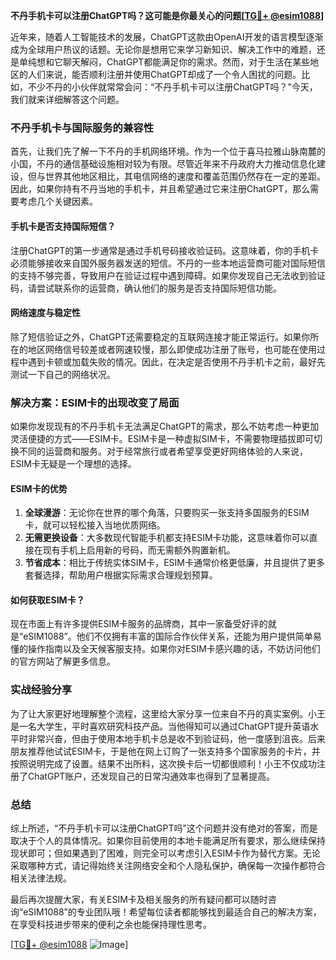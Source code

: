**不丹手机卡可以注册ChatGPT吗？这可能是你最关心的问题[[TG💪+ @esim1088](https://t.me/s/esim1088)]**

近年来，随着人工智能技术的发展，ChatGPT这款由OpenAI开发的语言模型逐渐成为全球用户热议的话题。无论你是想用它来学习新知识、解决工作中的难题，还是单纯想和它聊天解闷，ChatGPT都能满足你的需求。然而，对于生活在某些地区的人们来说，能否顺利注册并使用ChatGPT却成了一个令人困扰的问题。比如，不少不丹的小伙伴就常常会问：“不丹手机卡可以注册ChatGPT吗？”今天，我们就来详细解答这个问题。

### 不丹手机卡与国际服务的兼容性

首先，让我们先了解一下不丹的手机网络环境。作为一个位于喜马拉雅山脉南麓的小国，不丹的通信基础设施相对较为有限。尽管近年来不丹政府大力推动信息化建设，但与世界其他地区相比，其电信网络的速度和覆盖范围仍然存在一定的差距。因此，如果你持有不丹当地的手机卡，并且希望通过它来注册ChatGPT，那么需要考虑几个关键因素。

#### 手机卡是否支持国际短信？

注册ChatGPT的第一步通常是通过手机号码接收验证码。这意味着，你的手机卡必须能够接收来自国外服务器发送的短信。不丹的一些本地运营商可能对国际短信的支持不够完善，导致用户在验证过程中遇到障碍。如果你发现自己无法收到验证码，请尝试联系你的运营商，确认他们的服务是否支持国际短信功能。

#### 网络速度与稳定性

除了短信验证之外，ChatGPT还需要稳定的互联网连接才能正常运行。如果你所在的地区网络信号较差或者网速较慢，那么即使成功注册了账号，也可能在使用过程中遇到卡顿或加载失败的情况。因此，在决定是否使用不丹手机卡之前，最好先测试一下自己的网络状况。

### 解决方案：ESIM卡的出现改变了局面

如果你发现现有的不丹手机卡无法满足ChatGPT的需求，那么不妨考虑一种更加灵活便捷的方式——ESIM卡。ESIM卡是一种虚拟SIM卡，不需要物理插拔即可切换不同的运营商和服务。对于经常旅行或者希望享受更好网络体验的人来说，ESIM卡无疑是一个理想的选择。

#### ESIM卡的优势

1. **全球漫游**：无论你在世界的哪个角落，只要购买一张支持多国服务的ESIM卡，就可以轻松接入当地优质网络。
2. **无需更换设备**：大多数现代智能手机都支持ESIM卡功能，这意味着你可以直接在现有手机上启用新的号码，而无需额外购置新机。
3. **节省成本**：相比于传统实体SIM卡，ESIM卡通常价格更低廉，并且提供了更多套餐选择，帮助用户根据实际需求合理规划预算。

#### 如何获取ESIM卡？

现在市面上有许多提供ESIM卡服务的品牌商，其中一家备受好评的就是“eSIM1088”。他们不仅拥有丰富的国际合作伙伴关系，还能为用户提供简单易懂的操作指南以及全天候客服支持。如果你对ESIM卡感兴趣的话，不妨访问他们的官方网站了解更多信息。

### 实战经验分享

为了让大家更好地理解整个流程，这里给大家分享一位来自不丹的真实案例。小王是一名大学生，平时喜欢研究科技产品。当他得知可以通过ChatGPT提升英语水平时非常兴奋，但由于使用本地手机卡总是收不到验证码，他一度感到沮丧。后来朋友推荐他试试ESIM卡，于是他在网上订购了一张支持多个国家服务的卡片，并按照说明完成了设置。结果不出所料，这次换卡后一切都很顺利！小王不仅成功注册了ChatGPT账户，还发现自己的日常沟通效率也得到了显著提高。

### 总结

综上所述，“不丹手机卡可以注册ChatGPT吗”这个问题并没有绝对的答案，而是取决于个人的具体情况。如果你目前使用的本地卡能满足所有要求，那么继续保持现状即可；但如果遇到了困难，则完全可以考虑引入ESIM卡作为替代方案。无论采取哪种方式，请记得始终关注网络安全和个人隐私保护，确保每一次操作都符合相关法律法规。

最后再次提醒大家，有关ESIM卡及相关服务的所有疑问都可以随时咨询“eSIM1088”的专业团队哦！希望每位读者都能够找到最适合自己的解决方案，在享受科技进步带来的便利之余也能保持理性思考。

[[TG💪+ @esim1088](https://t.me/s/esim1088) ![Image](https://i.postimg.cc/4NQfJmqS/Snipaste-2025-05-13-00-14-12.png)]